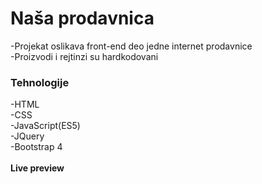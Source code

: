 # Naša prodavnica
-Projekat oslikava front-end deo jedne internet prodavnice<br>
-Proizvodi i rejtinzi su hardkodovani<br>

### Tehnologije
-HTML<br>
-CSS<br>
-JavaScript(ES5)<br>
-JQuery<br>
-Bootstrap 4<br>
<br>
**Live preview**
